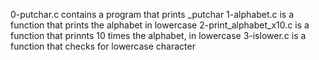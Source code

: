 0-putchar.c contains a program that prints _putchar
1-alphabet.c is a function that prints the alphabet in lowercase
2-print_alphabet_x10.c is a function that prinnts 10 times the alphabet, in lowercase
3-islower.c is a function that checks for lowercase character
